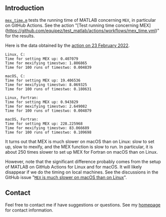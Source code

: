 ## Introduction

[`mex_time.m`](https://github.com/equipez/test_matlab/blob/master/mex_time/mex_time.m) tests the
running time of MATLAB concerning `MEX`, in particular on GitHub Actions. See the action "[Test running time concerning MEX]
(https://github.com/equipez/test_matlab/actions/workflows/mex_time.yml)" for the results.

Here is the data obtained by the [action on 23 February 2022](https://github.com/equipez/test_matlab/actions/runs/1885237017).
```
Linux, C:
Time for setting MEX up: 0.407079
Time for mexifying timestwo: 1.806865
Time for 100 runs of timestwo: 0.004839

macOS, C:
Time for setting MEX up: 19.406536
Time for mexifying timestwo: 8.069325
Time for 100 runs of timestwo: 0.180631

Linux, Fortran:
Time for setting MEX up: 0.943829
Time for mexifying timestwo: 2.649082
Time for 100 runs of timestwo: 0.004879

macOS, Fortran:
Time for setting MEX up: 228.225968
Time for mexifying timestwo: 83.066689
Time for 100 runs of timestwo: 0.109698
```

It turns out that MEX is much slower on macOS than on Linux: slow to set up, slow to mexify,
and the MEX function is slow to run. In particular, it is about 250 times slower to set up MEX for Fortran on macOS than on Linux.

However, note that the significant difference probably comes from the setup of MATLAB on GitHub Actions for Linux and for macOS.
It will likely disappear if we do the timing on local machines. See the discussions in the GitHub issue
"[`MEX` is much slower on macOS than on Linux](https://github.com/matlab-actions/setup-matlab/issues/30)".


## Contact

Feel free to contact me if have suggestions or questions.
See my [homepage](https://www.zhangzk.net) for contact information.
